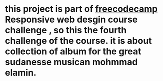 # this project is part of <a href="https://www.freecodecamp.org/learn/2022/responsive-web-design">freecodecamp<a> Responsive web desgin course challenge , so this the fourth challenge of the course. it is about collection of album for the great sudanesse musican mohmmad elamin.
